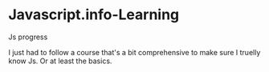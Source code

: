 # Javascript.info-Learning
Js progress

I just had to follow a course that's a bit comprehensive to make sure I truelly know Js. Or at least the basics.
